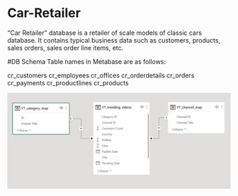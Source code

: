 # Car-Retailer
“Car Retailer” database is a retailer of scale models of classic cars database. It contains typical business data such as customers, products, sales orders, sales order line items, etc.

#DB Schema
Table names in Metabase are as follows:

cr_customers
cr_employees
cr_offices
cr_orderdetails
cr_orders
cr_payments
cr_productlines
cr_products

![alt text](https://github.com/KopiteArnab/Youtube_trending_videos_sql/blob/d050acda7e27b27464e18d4178d8a9be7767910d/ERD.jpg)
